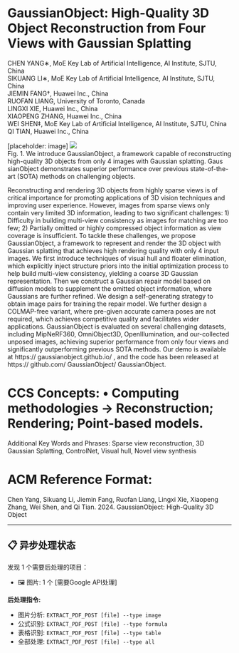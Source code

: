 # GaussianObject: High-Quality 3D Object Reconstruction from Four Views with Gaussian Splatting

CHEN YANG∗, MoE Key Lab of Artificial Intelligence, AI Institute, SJTU, China   
SIKUANG LI∗, MoE Key Lab of Artificial Intelligence, AI Institute, SJTU, China   
JIEMIN FANG†, Huawei Inc., China   
RUOFAN LIANG, University of Toronto, Canada   
LINGXI XIE, Huawei Inc., China   
XIAOPENG ZHANG, Huawei Inc., China   
WEI SHEN‡, MoE Key Lab of Artificial Intelligence, AI Institute, SJTU, China   
QI TIAN, Huawei Inc., China

[placeholder: image]
![](images/2d9ad8e3e84e0ceabbd9075f3232ca7fcb1bd2d1ea36a413088970c612d06809.jpg)  
Fig. 1. We introduce GaussianObject, a framework capable of reconstructing high-quality 3D objects from only 4 images with Gaussian splatting. Gaus sianObject demonstrates superior performance over previous state-of-the-art (SOTA) methods on challenging objects.

Reconstructing and rendering 3D objects from highly sparse views is of critical importance for promoting applications of 3D vision techniques and improving user experience. However, images from sparse views only contain very limited 3D information, leading to two significant challenges: 1) Difficulty in building multi-view consistency as images for matching are too few; 2) Partially omitted or highly compressed object information as view coverage is insufficient. To tackle these challenges, we propose GaussianObject, a framework to represent and render the 3D object with Gaussian splatting that achieves high rendering quality with only 4 input images. We first introduce techniques of visual hull and floater elimination, which explicitly inject structure priors into the initial optimization process to help build multi-view consistency, yielding a coarse 3D Gaussian representation. Then we construct a Gaussian repair model based on diffusion models to supplement the omitted object information, where Gaussians are further refined. We design a self-generating strategy to obtain image pairs for training the repair model. We further design a COLMAP-free variant, where pre-given accurate camera poses are not required, which achieves competitive quality and facilitates wider applications. GaussianObject is evaluated on several challenging datasets, including MipNeRF360, OmniObject3D, OpenIllumination, and our-collected unposed images, achieving superior performance from only four views and significantly outperforming previous SOTA methods. Our demo is available at https:// gaussianobject.github.io/ , and the code has been released at https:// github.com/ GaussianObject/ GaussianObject.

# CCS Concepts: • Computing methodologies → Reconstruction; Rendering; Point-based models.

Additional Key Words and Phrases: Sparse view reconstruction, 3D Gaussian Splatting, ControlNet, Visual hull, Novel view synthesis

# ACM Reference Format:

Chen Yang, Sikuang Li, Jiemin Fang, Ruofan Liang, Lingxi Xie, Xiaopeng Zhang, Wei Shen, and Qi Tian. 2024. GaussianObject: High-Quality 3D Object

---
## 📋 异步处理状态
发现 1 个需要后处理的项目：
- 🖼️  图片: 1 个 [需要Google API处理]

**后处理指令:**
- 图片分析: `EXTRACT_PDF_POST [file] --type image`
- 公式识别: `EXTRACT_PDF_POST [file] --type formula`
- 表格识别: `EXTRACT_PDF_POST [file] --type table`
- 全部处理: `EXTRACT_PDF_POST [file] --type all`
